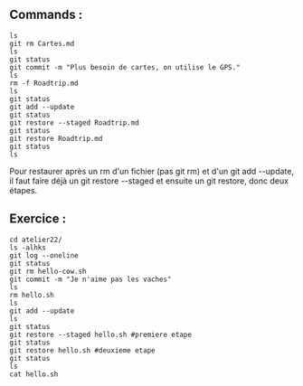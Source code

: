 ## Commands :

```cd atelier21/
ls
git rm Cartes.md
ls
git status
git commit -m "Plus besoin de cartes, on utilise le GPS."
ls
rm -f Roadtrip.md
ls
git status
git add --update
git status
git restore --staged Roadtrip.md
git status
git restore Roadtrip.md
git status
ls
```

Pour restaurer après un rm d'un fichier (pas git rm) et d'un git add --update, il faut faire déjà un git restore --staged et ensuite un git restore, donc deux étapes.

## Exercice :

```
cd atelier22/
ls -alhks
git log --oneline
git status
git rm hello-cow.sh
git commit -m "Je n'aime pas les vaches"
ls
rm hello.sh
ls
git add --update
ls
git status
git restore --staged hello.sh #premiere etape
git status
git restore hello.sh #deuxieme etape
git status
ls
cat hello.sh
```
